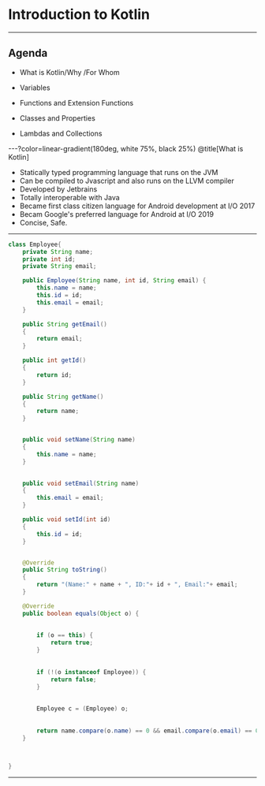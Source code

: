 # Introduction to Kotlin

---

## Agenda
-  What is Kotlin/Why /For Whom

-  Variables

-  Functions and Extension Functions

-  Classes and Properties

-  Lambdas and Collections


---?color=linear-gradient(180deg, white 75%, black 25%)
@title[What is Kotlin]

- Statically typed programming language that runs on the JVM
- Can be compiled to Jvascript and also runs on the LLVM compiler
- Developed by Jetbrains
- Totally interoperable with Java
- Became first class citizen language for Android development at I/O 2017
- Becam Google's preferred language for Android at I/O 2019
- Concise, Safe.

---

```java
class Employee{
    private String name;
    private int id;
    private String email;

    public Employee(String name, int id, String email) {
        this.name = name;
        this.id = id;
        this.email = email;
    }

    public String getEmail()
    {
        return email;
    }

    public int getId()
    {
        return id;
    }

    public String getName()
    {
        return name;
    }


    public void setName(String name)
    {
        this.name = name;
    }
   

    public void setEmail(String name)
    {
        this.email = email;
    }

    public void setId(int id)
    {
        this.id = id;
    }


    @Override
    public String toString()
    {
        return "(Name:" + name + ", ID:"+ id + ", Email:"+ email;
    }

    @Override
    public boolean equals(Object o) { 
  
          
        if (o == this) { 
            return true; 
        } 
  
       
        if (!(o instanceof Employee)) { 
            return false; 
        } 
          
        
        Employee c = (Employee) o; 
          
      
        return name.compare(o.name) == 0 && email.compare(o.email) == 0 && id == o.id;
    } 

    

}

```
---


